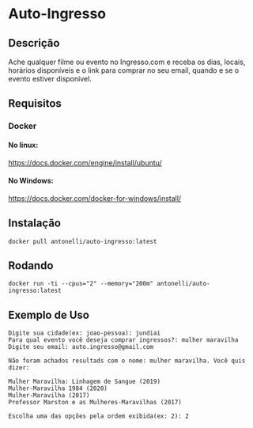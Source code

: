 # Auto-Ingresso

## Descrição

Ache qualquer filme ou evento no Ingresso.com e receba os dias, locais, horários disponíveis e o link para comprar no seu email, quando e se o evento estiver disponível.

## Requisitos

### Docker
#### No linux:

https://docs.docker.com/engine/install/ubuntu/

#### No Windows:
https://docs.docker.com/docker-for-windows/install/

## Instalação
    docker pull antonelli/auto-ingresso:latest

## Rodando
    docker run -ti --cpus="2" --memory="200m" antonelli/auto-ingresso:latest

## Exemplo de Uso
    Digite sua cidade(ex: joao-pessoa): jundiai
    Para qual evento você deseja comprar ingressos?: mulher maravilha
    Digite seu email: auto.ingresso@gmail.com
    
    Não foram achados resultads com o nome: mulher maravilha. Você quis dizer: 

    Mulher Maravilha: Linhagem de Sangue (2019)
    Mulher-Maravilha 1984 (2020)
    Mulher-Maravilha (2017)
    Professor Marston e as Mulheres-Maravilhas (2017)

    Escolha uma das opções pela ordem exibida(ex: 2): 2





